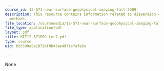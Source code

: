 ```yaml
---
course_id: 12-571-near-surface-geophysical-imaging-fall-2009
description: This resource contains information related to dispersion curve inversion
  methods.
file_location: /coursemedia/12-571-near-surface-geophysical-imaging-fall-2009/bb5590e6a10726f0b43ae4971cfafe8e_MIT12_571F09_Lec7.pdf
file_type: application/pdf
layout: pdf
title: MIT12_571F09_Lec7.pdf
type: course
uid: bb5590e6a10726f0b43ae4971cfafe8e

---
```

None